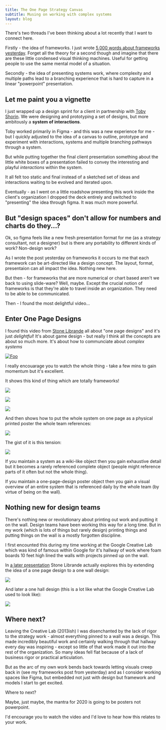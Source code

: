 ```yaml
---
title: The One Page Strategy Canvas
subtitle: Musing on working with complex systems
layout: blog
---
```


There's two threads I've been thinking about a lot recently that I want to connect here.

Firstly - the idea of frameworks. I just wrote [5,000 words about frameworks yesterday](https://tomcritchlow.com/2019/06/27/frameworks/). Forget all the theory for a second though and imagine that there are these little condensed visual thinking machines. Useful for getting people to use the same mental model of a situation.

Secondly - the idea of presenting systems work, where complexity and multiple paths lead to a branching experience that is hard to capture in a linear "powerpoint" presentation.

## Let me paint you a vignette

I just wrapped up a design sprint for a client in partnership with [Toby Shorin](https://subpixel.space/). We were designing and prototyping a set of designs, but more ambitously a **system of interactions**.

Toby worked primarily in Figma - and this was a new experience for me - but I quickly adjusted to the idea of a canvas to outline, prototype and experiment with interactions, systems and multiple branching pathways through a system.

But while putting together the final client presentation something about the little white boxes of a presentation failed to convey the interesting and playful *interactions* within the system.

It all felt too static and final instead of a sketched set of ideas and interactions waiting to be evolved and iterated upon.

Eventually - as I went on a little roadshow presenting this work inside the client's organization I dropped the deck entirely and switched to "presenting" the idea through figma. It was much more powerful.

## But "design spaces" don't allow for numbers and charts do they...?

Ok, so figma feels like a new fresh presentation format for me (as a strategy consultant, not a designer) but is there any portability to different kinds of work? Non-design work?

As I wrote the post yesterday on frameworks it occurs to me that each framework can be art-directed like a design concept. The layout, format, presentaion can all impact the idea. Nothing new here.

But then - for frameworks that are more numerical or chart based aren't we back to using slide-ware? Well, maybe. Except the crucial notion of frameworks is that they're able to travel inside an organization. They need to be able to be communicated.

Then - I found the most delightful video...

## Enter One Page Designs

I found this video from [Stone Librande](https://twitter.com/stonelibrande) all about "one page designs" and it's just *delightful*! It's about game design - but really I think all the concepts are about so much more. It's about how to communciate about *complex systems*

[![Foo](/images/one-page-design-video.png)](https://www.gdcvault.com/play/1012356/One-Page)

I really encouarage you to watch the whole thing - take a few mins to gain momentum but it's excellent.

It shows this kind of thing which are totally frameworks!

![](/images/one-page-framework1.png)

![](/images/one-page-framework2.png)

![](/images/one-page-framework3.png)

And then shows how to put the whole system on one page as a physical printed poster the whole team references:

![](/images/one-page-framework-large.png)

The gist of it is this tension:

![](/images/wiki-vs-poster.png)

If you maintain a system as a wiki-like object then you gain exhaustive detail but it becomes a rarely referenced complete object (people might reference parts of it often but not the whole thing).

If you maintain a one-page-design poster object then you gain a visual overview of an entire system that is referenced daily by the whole team (by virtue of being on the wall).

## Nothing new for design teams

There's nothing new or revolutionary about printing out work and putting it on the wall. Design teams have been working this way for a long time. But in my work (which is lots of things but rarely design) printing things and putting things on the wall is a mostly forgotten discipline.

I first encounted this during my time working at the Google Creative Lab which was kind of famous within Google for it's hallway of work where foam boards 10 feet high lined the walls with projects pinned up on the wall.

In [a later presentation](http://stonetronix.com/gdc-2013/SimCity-OnePage.pdf) Stone Librande actually explores this by extending the idea of a one page design to a one wall design:

![](/images/one-wall-design.png)

And later a one hall design (this is a lot like what the Google Creative Lab used to look like): 

![](/images/one-hall-design.png)

## Where next?

Leaving the Creative Lab (2013ish) I was disenchanted by the lack of rigor to the strategy work - almost everything pinned to a wall was a design. This made incredibly beautiful work and certainly walking through that hallway every day was inspiring - except so little of that work made it out into the rest of the organization. So many ideas fell flat because of a lack of business rigor or practical articulation.

But as the arc of my own work bends back towards letting visuals creep back in (see my frameworks post from yesterday) and as I consider working spaces like Figma, but embedded not just with design but framework and models I start to get excited.

Where to next? 

Maybe, just maybe, the mantra for 2020 is going to be posters not powerpoint.

I'd encourage you to watch the video and I'd love to hear how this relates to your work.